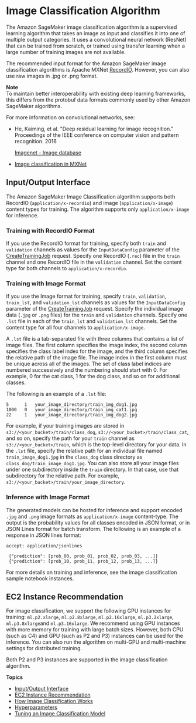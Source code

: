 # Image Classification Algorithm<a name="image-classification"></a>

The Amazon SageMaker image classification algorithm is a supervised learning algorithm that takes an image as input and classifies it into one of multiple output categories\. It uses a convolutional neural network \(ResNet\) that can be trained from scratch, or trained using transfer learning when a large number of training images are not available\.

The recommended input format for the Amazon SageMaker image classification algorithms is Apache MXNet [RecordIO](https://mxnet.incubator.apache.org/architecture/note_data_loading.html)\. However, you can also use raw images in \.jpg or \.png format\.

**Note**  
To maintain better interoperability with existing deep learning frameworks, this differs from the protobuf data formats commonly used by other Amazon SageMaker algorithms\.

For more information on convolutional networks, see: 
+ He, Kaiming, et al\. "Deep residual learning for image recognition\." Proceedings of the IEEE conference on computer vision and pattern recognition\. 2016

  [Imagenet \- Image database](http://www.image-net.org/) 
+ [Image classification in MXNet](https://github.com/apache/incubator-mxnet/tree/master/example/image-classification)

## Input/Output Interface<a name="IC-inputoutput"></a>

The Amazon SageMaker Image Classification algorithm supports both RecordIO \(`application/x-recordio`\) and image \(`application/x-image`\) content types for training\. The algorithm supports only `application/x-image` for inference\.

### Training with RecordIO Format<a name="IC-recordio-training"></a>

 If you use the RecordIO format for training, specify both `train` and `validation` channels as values for the `InputDataConfig` parameter of the [CreateTrainingJob](API_CreateTrainingJob.md) request\. Specify one RecordIO \(`.rec`\) file in the `train` channel and one RecordIO file in the `validation` channel\. Set the content type for both channels to `application/x-recordio`\. 

### Training with Image Format<a name="IC-image-training"></a>

 If you use the Image format for training, specify `train`, `validation`, `train_lst`, and `validation_lst` channels as values for the `InputDataConfig` parameter of the [CreateTrainingJob](API_CreateTrainingJob.md) request\. Specify the individual image data \(`.jpg` or `.png` files\) for the `train` and `validation` channels\. Specify one `.lst` file in each of the `train_lst` and `validation_lst` channels\. Set the content type for all four channels to `application/x-image`\. 

 A `.lst` file is a tab\-separated file with three columns that contains a list of image files\. The first column specifies the image index, the second column specifies the class label index for the image, and the third column specifies the relative path of the image file\. The image index in the first column must be unique across all of the images\. The set of class label indices are numbered successively and the numbering should start with 0\. For example, 0 for the cat class, 1 for the dog class, and so on for additional classes\. 

 The following is an example of a `.lst` file: 

```
5      1   your_image_directory/train_img_dog1.jpg
1000   0   your_image_directory/train_img_cat1.jpg
22     1   your_image_directory/train_img_dog2.jpg
```

 For example, if your training images are stored in `s3://<your_bucket>/train/class_dog`, `s3://<your_bucket>/train/class_cat`, and so on, specify the path for your `train` channel as `s3://<your_bucket>/train`, which is the top\-level directory for your data\. In the `.lst` file, specify the relative path for an individual file named `train_image_dog1.jpg` in the `class_dog` class directory as `class_dog/train_image_dog1.jpg`\. You can also store all your image files under one subdirectory inside the `train` directory\. In that case, use that subdirectory for the relative path\. For example, `s3://<your_bucket>/train/your_image_directory`\. 

### Inference with Image Format<a name="IC-inference"></a>

The generated models can be hosted for inference and support encoded `.jpg` and `.png` image formats as `application/x-image` content\-type\. The output is the probability values for all classes encoded in JSON format, or in JSON Lines format for batch transform\. The following is an example of a response in JSON lines format:

```
accept: application/jsonlines
 
 {"prediction": [prob_00, prob_01, prob_02, prob_03, ...]}
 {"prediction": [prob_10, prob_11, prob_12, prob_13, ...]}
```

For more details on training and inference, see the image classification sample notebook instances\.

## EC2 Instance Recommendation<a name="IC-instances"></a>

 For image classification, we support the following GPU instances for training: `ml.p2.xlarge`, `ml.p2.8xlarge`, `ml.p2.16xlarge`, `ml.p3.2xlarge`, `ml.p3.8xlarge`and `ml.p3.16xlarge`\. We recommend using GPU instances with more memory for training with large batch sizes\. However, both CPU \(such as C4\) and GPU \(such as P2 and P3\) instances can be used for the inference\. You can also run the algorithm on multi\-GPU and multi\-machine settings for distributed training\.

Both P2 and P3 instances are supported in the image classification algorithm\.

**Topics**
+ [Input/Output Interface](#IC-inputoutput)
+ [EC2 Instance Recommendation](#IC-instances)
+ [How Image Classification Works](IC-HowItWorks.md)
+ [Hyperparameters](IC-Hyperparameter.md)
+ [Tuning an Image Classification Model](IC-tuning.md)